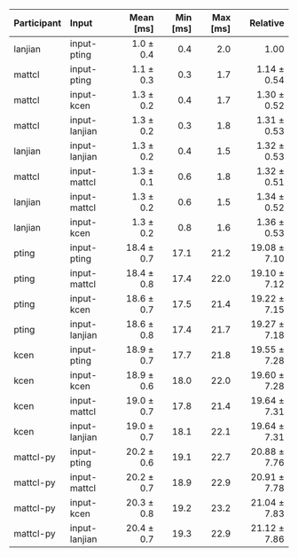 | Participant | Input | Mean [ms] | Min [ms] | Max [ms] | Relative |
|:---|:---|---:|---:|---:|---:|
| lanjian | input-pting | 1.0 ± 0.4 | 0.4 | 2.0 | 1.00 |
| mattcl | input-pting | 1.1 ± 0.3 | 0.3 | 1.7 | 1.14 ± 0.54 |
| mattcl | input-kcen | 1.3 ± 0.2 | 0.4 | 1.7 | 1.30 ± 0.52 |
| mattcl | input-lanjian | 1.3 ± 0.2 | 0.3 | 1.8 | 1.31 ± 0.53 |
| lanjian | input-lanjian | 1.3 ± 0.2 | 0.4 | 1.5 | 1.32 ± 0.53 |
| mattcl | input-mattcl | 1.3 ± 0.1 | 0.6 | 1.8 | 1.32 ± 0.51 |
| lanjian | input-mattcl | 1.3 ± 0.2 | 0.6 | 1.5 | 1.34 ± 0.52 |
| lanjian | input-kcen | 1.3 ± 0.2 | 0.8 | 1.6 | 1.36 ± 0.53 |
| pting | input-pting | 18.4 ± 0.7 | 17.1 | 21.2 | 19.08 ± 7.10 |
| pting | input-mattcl | 18.4 ± 0.8 | 17.4 | 22.0 | 19.10 ± 7.12 |
| pting | input-kcen | 18.6 ± 0.7 | 17.5 | 21.4 | 19.22 ± 7.15 |
| pting | input-lanjian | 18.6 ± 0.8 | 17.4 | 21.7 | 19.27 ± 7.18 |
| kcen | input-pting | 18.9 ± 0.7 | 17.7 | 21.8 | 19.55 ± 7.28 |
| kcen | input-kcen | 18.9 ± 0.6 | 18.0 | 22.0 | 19.60 ± 7.28 |
| kcen | input-mattcl | 19.0 ± 0.7 | 17.8 | 21.4 | 19.64 ± 7.31 |
| kcen | input-lanjian | 19.0 ± 0.7 | 18.1 | 22.1 | 19.64 ± 7.31 |
| mattcl-py | input-pting | 20.2 ± 0.6 | 19.1 | 22.7 | 20.88 ± 7.76 |
| mattcl-py | input-mattcl | 20.2 ± 0.7 | 18.9 | 22.9 | 20.91 ± 7.78 |
| mattcl-py | input-kcen | 20.3 ± 0.8 | 19.2 | 23.2 | 21.04 ± 7.83 |
| mattcl-py | input-lanjian | 20.4 ± 0.7 | 19.3 | 22.9 | 21.12 ± 7.86 |

